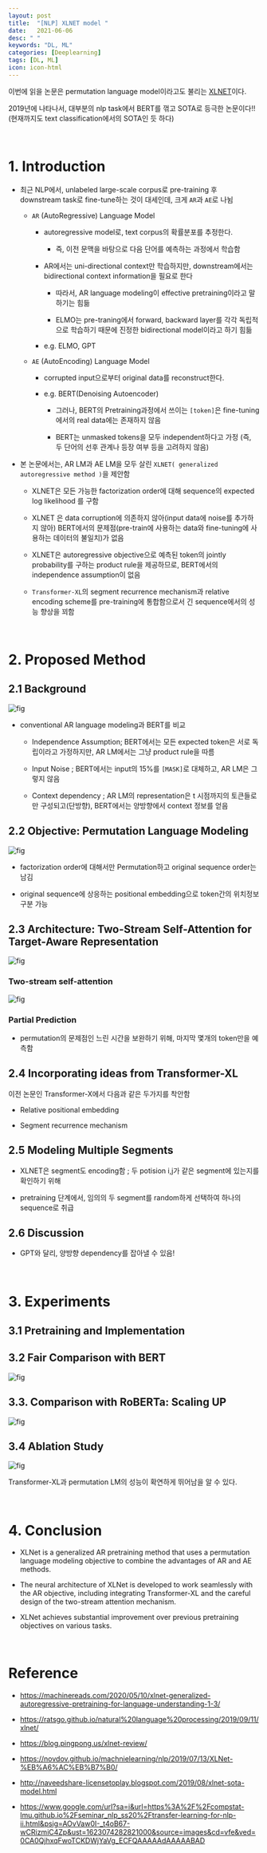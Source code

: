 ```yaml
---
layout: post
title:  "[NLP] XLNET model "
date:   2021-06-06
desc: " "
keywords: "DL, ML"
categories: [Deeplearning]
tags: [DL, ML]
icon: icon-html
---
```



이번에 읽을 논문은 permutation language model이라고도 불리는 [XLNET](https://arxiv.org/abs/1906.08237)이다.

2019년에 나타나서, 대부분의 nlp task에서 BERT를 꺾고 SOTA로 등극한 논문이다!! (현재까지도 text classification에서의 SOTA인 듯 하다)

<br>

# 1. Introduction

- 최근 NLP에서, unlabeled large-scale corpus로 pre-training 후 downstream task로 fine-tune하는 것이 대세인데, 크게 `AR`과 `AE`로 나뉨
    - `AR` (AutoRegressive) Language Model

        - autoregressive model로, text corpus의 확률분포를 추정한다.

            - 즉, 이전 문맥을 바탕으로 다음 단어를 예측하는 과정에서 학습함

        - AR에서는 uni-directional context만 학습하지만, downstream에서는 bidirectional context information을 필요로 한다

            - 따라서, AR language modeling이 effective pretraining이라고 말하기는 힘듦

            - ELMO는 pre-traning에서  forward, backward layer를 각각 독립적으로 학습하기 때문에 진정한 bidirectional model이라고 하기 힘듦

        - e.g. ELMO, GPT

    - `AE` (AutoEncoding) Language Model

        - corrupted input으로부터 original data를 reconstruct한다.

        - e.g. BERT(Denoising Autoencoder)

          - 그러나, BERT의 Pretraining과정에서 쓰이는 `[token]`은 fine-tuning에서의 real data에는 존재하지 않음

          - BERT는 unmasked tokens을 모두 independent하다고 가정 (즉, 두 단어의 선후 관계나 등장 여부 등을 고려하지 않음)


- 본 논문에서는, AR LM과 AE LM을 모두 살린 `XLNET( generalized autoregressive method )`을 제안함

    - XLNET은 모든 가능한 factorization order에 대해 sequence의 expected log likelihood 를 구함

    - XLNET 은 data corruption에 의존하지 않아(input data에 noise를 추가하지 않아) BERT에서의 문제점(pre-train에 사용하는 data와 fine-tuning에 사용하는 데이터의 불일치)가 없음

    - XLNET은 autoregressive objective으로 예측된 token의 jointly probability를 구하는 product rule을 제공하므로, BERT에서의 independence assumption이 없음

    - `Transformer-XL`의 segment recurrence mechanism과 relative encoding scheme를 pre-training에 통합함으로서 긴 sequence에서의 성능 향상을 꾀함




<br>

# 2. Proposed Method

## 2.1 Background

![fig](https://compstat-lmu.github.io/seminar_nlp_ss20/figures/02-03-transfer-learning-for-nlp/xlnet_twomodels.png)


- conventional AR language modeling과 BERT를 비교

  - Independence Assumption;  BERT에서는 모든 expected token은 서로 독립이라고 가정하지만, AR LM에서는 그냥 product rule을 따름

  - Input Noise ; BERT에서는 input의 15%를 `[MASK]`로 대체하고, AR LM은 그렇지 않음

  - Context dependency ;  AR LM의 representation은 t 시점까지의 토큰들로만 구성되고(단방향), BERT에서는 양방향에서 context 정보를 얻음


## 2.2 Objective: Permutation Language Modeling


![fig](https://i.imgur.com/T1hDKWq.png)

- factorization order에 대해서만 Permutation하고 original sequence order는 남김

- original sequence에 상응하는 positional embedding으로 token간의 위치정보 구분 가능 

## 2.3 Architecture: Two-Stream Self-Attention for Target-Aware Representation

![fig](https://i.imgur.com/LYxEdww.png)


### Two-stream self-attention

![fig](https://i.imgur.com/LYxEdww.png)



### Partial Prediction

- permutation의 문제점인 느린 시간을 보완하기 위해, 마지막 몇개의 token만을 예측함


## 2.4 Incorporating ideas from Transformer-XL

이전 논문인 Transformer-X에서 다음과 같은 두가지를 착안함

- Relative positional embedding

- Segment recurrence mechanism

## 2.5 Modeling Multiple Segments

- XLNET은 segment도 encoding함 ; 두 potision i,j가 같은 segment에 있는지를 확인하기 위해

- pretraining 단계에서, 임의의 두 segment를 random하게 선택하여 하나의 sequence로 취급

## 2.6 Discussion

- GPT와 달리, 양방향 dependency를 잡아낼 수 있음!

<br>

# 3. Experiments

## 3.1 Pretraining and Implementation


## 3.2 Fair Comparison with BERT

![fig](https://media.vlpt.us/images/skm0626/post/5b3ed4c6-e899-439b-90b4-ba4a7535ef0f/BF399613-1B6F-45D0-B8A0-39415F3DB91C.jpeg)

## 3.3. Comparison with RoBERTa: Scaling UP

![fig](https://media.vlpt.us/images/skm0626/post/7c64f5b5-a812-48cb-b529-736a3d8d14a4/6E3E8B58-8EF1-4863-AFDC-E49605E76DF8.jpeg)

## 3.4 Ablation Study

![fig](https://blog.pingpong.us/images/2019.07.01.xlnet/ablation.png)

Transformer-XL과 permutation LM의 성능이 확연하게 뛰어남을 알 수 있다.

<br>

# 4. Conclusion

- XLNet is a generalized AR pretraining method that uses a permutation language modeling objective to combine the advantages of AR and AE methods.

- The neural architecture of XLNet is developed to work seamlessly with the AR objective, including integrating Transformer-XL and the careful design of the two-stream attention mechanism.

- XLNet achieves substantial improvement over previous pretraining objectives on various tasks.

<br>

# Reference

- https://machinereads.com/2020/05/10/xlnet-generalized-autoregressive-pretraining-for-language-understanding-1-3/

- https://ratsgo.github.io/natural%20language%20processing/2019/09/11/xlnet/

- https://blog.pingpong.us/xlnet-review/

- https://novdov.github.io/machnielearning/nlp/2019/07/13/XLNet-%EB%A6%AC%EB%B7%B0/

- http://naveedshare-licensetoplay.blogspot.com/2019/08/xlnet-sota-model.html

- https://www.google.com/url?sa=i&url=https%3A%2F%2Fcompstat-lmu.github.io%2Fseminar_nlp_ss20%2Ftransfer-learning-for-nlp-ii.html&psig=AOvVaw0I-_t4oB67-wCRizmiC4Zp&ust=1623074282821000&source=images&cd=vfe&ved=0CA0QjhxqFwoTCKDWjYaVg_ECFQAAAAAdAAAAABAD

<br>
